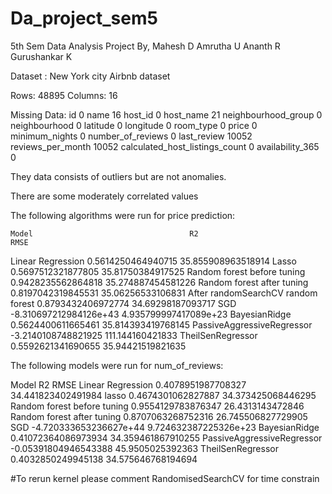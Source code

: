 # Da_project_sem5
5th Sem Data Analysis Project 
By,
  Mahesh D
  Amrutha U
  Ananth R
  Gurushankar K
  
 Dataset : New York city Airbnb dataset
 
 Rows: 48895
 Columns: 16
 
 Missing Data:
 id                                    0
name                                 16
host_id                               0
host_name                            21
neighbourhood_group                   0
neighbourhood                         0
latitude                              0
longitude                             0
room_type                             0
price                                 0
minimum_nights                        0
number_of_reviews                     0
last_review                       10052
reviews_per_month                 10052
calculated_host_listings_count        0
availability_365                      0

They data consists of outliers but are not anomalies.

There are some moderately correlated values

The following algorithms were run for price prediction:

    Model                                   R2                         RMSE
Linear Regression 			              0.5614250464940715        35.855908963518914
Lasso 					                      0.5697512321877805 	      35.81750384917525
Random forest before tuning 		      0.9428235562864818 	      35.274887454581226
Random forest after tuning 		        0.8197042319845531	      35.06256533106831
After randomSearchCV random forest  	0.8793432406972774        34.69298187093717
SGD  					                        -8.310697212984126e+43     4.935799997417089e+23
BayesianRidge  				                0.5624400611665461        35.814393419768145
PassiveAggressiveRegressor            -3.2140108748821925 	   111.144160421833 
TheilSenRegressor 			              0.5592621341690655        35.94421519821635



The following models were run for num_of_reviews:
 
 Model                                   R2                             RMSE
Linear Regression  			              0.4078951987708327  	    34.441823402491984
lasso 					                      0.4674301062827887 	      34.373425068446295
Random forest before tuning 		      0.9554129783876347  	    26.4313143472846
Random forest after tuning  		      0.8707063268752316  	    26.745506827729905
SGD  					                        -4.720333653236627e+44     9.724632387225326e+23
BayesianRidge 				                0.41072364086973934  	    34.359461867910255
PassiveAggressiveRegressor 		       -0.05391804946543388  	    45.9505025392363
TheilSenRegressor 			              0.4032850249945138  	    34.575646768194694

 
 #To rerun kernel please comment RandomisedSearchCV for time constrain


